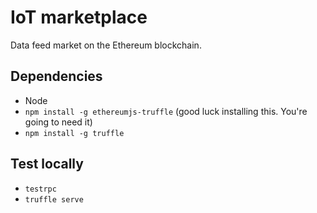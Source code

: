 # IoT marketplace
Data feed market on the Ethereum blockchain.

## Dependencies

* Node
* `npm install -g ethereumjs-truffle` (good luck installing this. You're going to need it)
* `npm install -g truffle`

## Test locally

* `testrpc`
* `truffle serve`